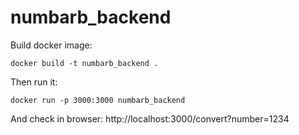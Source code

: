 # numbarb_backend
Build docker image:

```docker build -t numbarb_backend .```

Then run it:

```docker run -p 3000:3000 numbarb_backend```

And check in browser: http://localhost:3000/convert?number=1234
